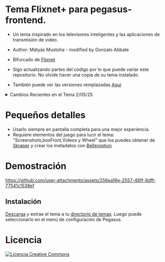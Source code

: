 # Tema Flixnet+ para pegasus-frontend.
 - Un tema inspirado en los televisores inteligentes y las aplicaciones de transmisión de video.
 - Author: Mátyás Mustoha - modified by Gonzalo Abbate
 - Bifurcado de [Flixnet](https://github.com/mmatyas/pegasus-theme-flixnet)

- Sigo actualizando partes del código por lo que puede variar este repositorio. No olvide hacer una copia de su tema instalado.
- También puede ver las versiones remplazadas [Aquí](https://www.mediafire.com/folder/wycdtzwa6hdoh/FlixNet_Plus_Versiones)


<details>
<summary>Cambios Recientes en el Tema 2/05/25</summary> 
  <br>
  
<details>
<summary>Exclusión de la colección "Movies"</summary>

- Con la reciente integración de [PMDB-Scraper](https://github.com/ZagonAb/PMDB-Scraper) al entorno de Pegasus-Fe, se ha implementado un filtro sobre `api.allGames` para excluir los elementos pertenecientes a la colección "Movies". Esto evita que las películas se muestren en la interfaz, manteniéndola enfocada exclusivamente en videojuegos.
</details>


  
  <details>
  <summary>Logica de video mejorada</summary>
  
  - El componente Video ahora solo es visible cuando hasVideo es true, evitando la pantalla negra cuando no hay video.
  - Requiere de "show existing games" activado.
  
  </details>
  
</details>


# Pequeños detalles

- Usarlo siempre en pantalla completa para una mejor experiencia.
- Requiere elementos del juego para lucir el tema:  "Screenshots,boxFront,Videos y Wheel"  que los puedes obtener de 
[Skraper](https://www.skraper.net/) y crear los metadatos con [Bellerophon](https://github.com/valsou/bellerophon)

# Demostración

https://github.com/user-attachments/assets/256ea16e-2557-48ff-8dff-77541c1538ef

## Instalación

[Descarga](https://github.com/ZagonAb/FlixNet_Plus/archive/refs/heads/main.zip) y extrae el tema a tu [directorio de temas](http://pegasus-frontend.org/docs/user-guide/installing-themes). Luego puede seleccionarlo en el menú de configuración de Pegasus.


# Licencia
<a rel="license" href="http://creativecommons.org/licenses/by-nc-sa/4.0/"><img alt="Licencia Creative Commons" style="border-width:0" src="https://i.creativecommons.org/l/by-nc-sa/4.0/88x31.png" /></a><br /><a rel="license" href="http://creativecommons.org/licenses/by-nc-sa/4.0/"></a>
